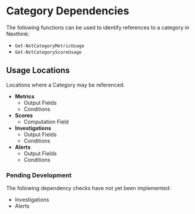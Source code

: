 # Category Dependencies

The following functions can be used to identify references to a category in Nexthink:
* `Get-NxtCategoryMetricUsage`
* `Get-NxtCategoryScoreUsage`

## Usage Locations
Locations where a Category may be referenced.
* **Metrics**
  * Output Fields
  * Conditions
* **Scores**
  * Computation Field
* **Investigations**
  * Output Fields
  * Conditions
* **Alerts**
  * Output Fields
  * Conditions

### Pending Development
The following dependency checks have not yet been implemented:
* Investigations
* Alerts

